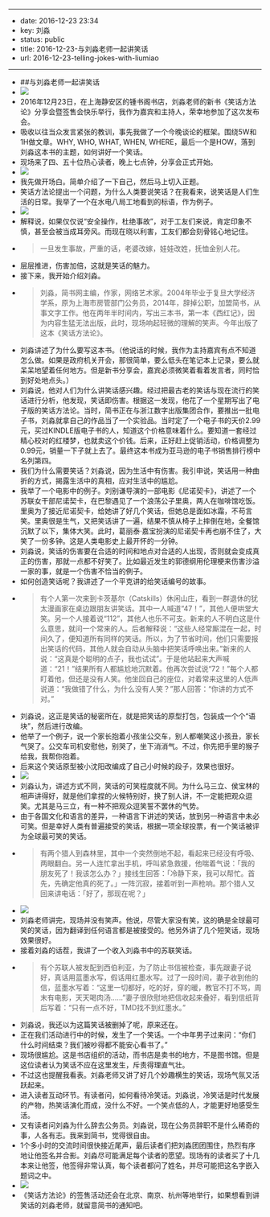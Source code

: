 - --
- date: 2016-12-23 23:34
- key: 刘淼
- status: public
- title: 2016-12-23-与刘淼老师一起讲笑话
- url: 2016-12-23-telling-jokes-with-liumiao
- --
- ##与刘淼老师一起讲笑话
- ![](~/miao-zhuchiren.jpeg)
- 2016年12月23日，在上海静安区的锺书阁书店，刘淼老师的新书《笑话方法论》分享会暨签售会快乐举行，我作为嘉宾和主持人，荣幸地参加了这次发布会。
- 吸收以往当众发言紧张的教训，事先我做了一个今晚谈论的框架。围绕5W和1H做文章。WHY, WHO, WHAT, WHEN, WHERE，最后一个是HOW，落到刘淼这本书的主题，如何讲好一个笑话。
- 现场来了四、五十位热心读者，晚上七点钟，分享会正式开始。
- ![](~/miao-tigang.jpeg)
- 我先做开场白。简单介绍了一下自己，然后马上切入正题。
- 笑话方法论提出一个问题，为什么人类要说笑话？在我看来，说笑话是人们生活的日常。我举了一个在水电八局工地看到的标语，作为例子。
- ![](~/miao-biaoyu.jpeg)
- 解释说，如果仅仅说“安全操作，杜绝事故”，对于工友们来说，肯定印象不慎，甚至会被当成耳旁风。而现在晓以利害，工友们都会刻骨铭心地记住。
- > 一旦发生事故，严重的话，老婆改嫁，娃娃改姓，抚恤金别人花。
- 层层推进，伤害加倍，这就是笑话的魅力。
- 接下来，我开始介绍刘淼。
- > 刘淼，简书网主编，作家，网络艺术家。2004年毕业于复旦大学经济学系，原为上海市房管部门公务员，2014年，辞掉公职，加盟简书，从事文字工作。他在两年半时间内，写出三本书，第一本《西红记》，因为内容生猛无法出版，此时，现场响起轻微的理解的笑声。今年出版了这本《笑话方法论》。
- 刘淼讲述了为什么要写这本书。（他说话的时候，我作为主持嘉宾有点不知道怎么做。如果是政府机关开会，那很简单，要么低头在笔记本上记录，要么就呆呆地望着任何地方。但是新书分享会，嘉宾必须微笑着看着发言者，同时恰到好处地点头。）
- 刘淼说，他对人们为什么讲笑话感兴趣。经过把最古老的笑话与现在流行的笑话进行分析，他发现，笑话即伤害。根据这一发现，他花了一个星期写出了电子版的笑话方法论。当时，简书正在与浙江数字出版集团合作，要推出一批电子书，刘淼就拿自己的作品当了一个实验品。当时定了一个电子书的天价2.99元，买过KINDLE版电子书的人，知道这个价格意味着什么。要知道一套经过精心校对的红楼梦，也就卖这个价钱。后来，正好赶上促销活动，价格调整为0.99元，销量一下子就上去了。最终这本书成为亚马逊的电子书销售排行榜中名列第四。
- 我们为什么需要笑话？刘淼说，因为生活中有伤害。我引申说，笑话用一种曲折的方式，揭露生活中的真相，应对生活中的尴尬。
- 我举了一个电影中的例子。刘别谦导演的一部电影《尼诺契卡》，讲述了一个苏联女干部尼诺契卡，在巴黎遇见了一个浪荡公子里奥，两人在咖啡馆吃饭。里奥为了接近尼诺契卡，给她讲了好几个笑话，但她总是面如冰霜，不苟言笑。里奥很是生气，又把笑话讲了一遍，结果不慎从椅子上摔倒在地，全餐馆沉默了以下，集体大笑。此时，葛丽泰·嘉宝扮演的尼诺契卡再也崩不住了，大笑了一份多钟。这是人类电影史上最开怀的一分钟。
- 刘淼说，笑话的伤害要在合适的时间和地点对合适的人出现，否则就会变成真正的伤害，那就一点都不好笑了。比如最近发生的郭德纲用伦理梗来伤害沙溢一家的事，就是一个伤害不恰当的例子。
- 如何创造笑话呢？我讲述了一个平克讲的给笑话编号的故事。
- > 有个人第一次来到卡茨基尔（Catskills）休闲山庄，看到一群退休的犹太漫画家在桌边跟朋友讲笑话。其中一人喊道“47！”，其他人便哄堂大笑。另一个人接着说“112”，其他人也乐不可支。新来的人不明白这是什么意思，就问一个常来的人。后者解释说：“这些人经常厮混在一起，时间久了，便知道所有同样的笑话。所以，为了节省时间，他们只需要报出笑话的代码，其他人就会自动从头脑中把笑话呼唤出来。”新来的人说：“这真是个聪明的点子，我也试试”。于是他站起来大声喊道：“21！”结果所有人都尴尬地沉默着。他再次尝试说“72！”每个人都盯着他，但还是没有人笑。他坐回自己的座位，对着常来这里的人低声说道：“我做错了什么，为什么没有人笑？”那人回答：“你讲的方式不对。”
- 刘淼说，这正是笑话的秘密所在，就是把笑话的原型打包，包装成一个个“语块”，然后进行改编。
- 他举了一个例子，说一个家长抱着小孩坐公交车，别人都嘲笑这小孩丑，家长气哭了。公交车司机安慰他，别哭了，坐下消消气。不过，你先把手里的猴子给我，我帮你抱着。
- 后来这个笑话原型被小沈阳改编成了自己小时候的段子，效果也很好。
- ![](~/miao-book.jpg)
- 刘淼认为，讲述方式不同，笑话的可笑程度就不同。为什么马三立、侯宝林的相声讲得好，就是他们拿捏的火候特别好，换了别人讲，不一定能把观众逗笑。尤其是马三立，有一种不把观众逗笑誓不罢休的气势。
- 由于各国文化和语言的差异，一种语言下讲述的笑话，放到另一种语言中未必可笑。但是幸好人类有普遍接受的笑话，根据一项全球投票，有一个笑话被评为全球最可笑的笑话。
- > 有两个猎人到森林里，其中一个突然倒地不起，看起来已经没有呼吸、两眼翻白。另一人连忙拿出手机，呼叫紧急救援，他喘着气说：「我的朋友死了！我该怎么办？」接线生回答：「冷静下来，我可以帮忙。首先，先确定他真的死了。」一阵沉寂，接着听到一声枪响。那个猎人又回来讲电话：「好了，那现在呢？」
- ![](~/miao-fayan.jpeg)
- 刘淼老师讲完，现场并没有笑声。他说，尽管大家没有笑，这的确是全球最可笑的笑话，因为翻译到任何语言都是被接受的。他另外讲了几个短笑话，现场效果很好。
- 接着刘淼的话茬，我讲了一个收入刘淼书中的苏联笑话。
- > 有个苏联人被发配到西伯利亚，为了防止书信被检查，事先跟妻子说好，真话用蓝墨水写，假话用红墨水写。过了一段时间，妻子收到他的信，蓝墨水写着：“这里一切都好，吃的好，穿的暖，教官不打不骂，周末有电影，天天喝肉汤……”妻子很欣慰地把信收起来叠好，看到信纸背后写着：“只有一点不好，TMD找不到红墨水。”
- 刘淼说，我还以为这篇笑话被删掉了呢，原来还在。
- 正在我们活动进行中的时候，发生了一个笑话。一个中年男子过来问：“你们什么时间结束？我们被吵得都不能安心看书了。”
- 现场很尴尬。这是书店组织的活动，而书店是卖书的地方，不是图书馆。但是这位读者认为笑话不应在这里发生，斥责得理直气壮。
- 不过这也提醒我看表。刘淼老师又讲了好几个妙趣横生的笑话，现场气氛又活跃起来。
- 进入读者互动环节。有读者问，如何看待冷笑话。刘淼说，冷笑话是时代发展的产物，热笑话演化而成，没什么不好。一个笑点低的人，才能更好地感受生活。
- 又有读者问刘淼为什么辞去公务员。刘淼说，现在公务员辞职不是什么稀奇的事，人各有志。我来到简书，觉得很自由。
- 1个多小时的交流时间很快接近尾声，最后读者们把刘淼团团围住，热烈有序地让他签名并合影。刘淼尽可能满足每个读者的愿望。现场有的读者买了十几本来让他签，他签得非常认真，每个读者都问了姓名，并尽可能把这名字嵌入题词之中。
- ![](~/miao-qianshou.jpeg)
- 《笑话方法论》的签售活动还会在北京、南京、杭州等地举行，如果想看到讲笑话的刘淼老师，就留意简书的通知吧。
